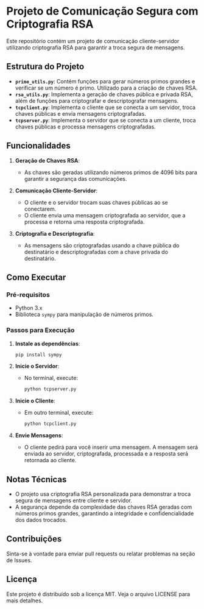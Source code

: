 
# Projeto de Comunicação Segura com Criptografia RSA

Este repositório contém um projeto de comunicação cliente-servidor utilizando criptografia RSA para garantir a troca segura de mensagens.

## Estrutura do Projeto

- **`prime_utils.py`**: Contém funções para gerar números primos grandes e verificar se um número é primo. Utilizado para a criação de chaves RSA.
- **`rsa_utils.py`**: Implementa a geração de chaves pública e privada RSA, além de funções para criptografar e descriptografar mensagens.
- **`tcpclient.py`**: Implementa o cliente que se conecta a um servidor, troca chaves públicas e envia mensagens criptografadas.
- **`tcpserver.py`**: Implementa o servidor que se conecta a um cliente, troca chaves públicas e processa mensagens criptografadas.

## Funcionalidades

1. **Geração de Chaves RSA**:
   - As chaves são geradas utilizando números primos de 4096 bits para garantir a segurança das comunicações.

2. **Comunicação Cliente-Servidor**:
   - O cliente e o servidor trocam suas chaves públicas ao se conectarem.
   - O cliente envia uma mensagem criptografada ao servidor, que a processa e retorna uma resposta criptografada.

3. **Criptografia e Descriptografia**:
   - As mensagens são criptografadas usando a chave pública do destinatário e descriptografadas com a chave privada do destinatário.

## Como Executar

### Pré-requisitos

- Python 3.x
- Biblioteca `sympy` para manipulação de números primos.

### Passos para Execução

1. **Instale as dependências**:
   ```bash
   pip install sympy
   ```

2. **Inicie o Servidor**:
   - No terminal, execute:
     ```bash
     python tcpserver.py
     ```

3. **Inicie o Cliente**:
   - Em outro terminal, execute:
     ```bash
     python tcpclient.py
     ```

4. **Envie Mensagens**:
   - O cliente pedirá para você inserir uma mensagem. A mensagem será enviada ao servidor, criptografada, processada e a resposta será retornada ao cliente.

## Notas Técnicas

- O projeto usa criptografia RSA personalizada para demonstrar a troca segura de mensagens entre cliente e servidor.
- A segurança depende da complexidade das chaves RSA geradas com números primos grandes, garantindo a integridade e confidencialidade dos dados trocados.

## Contribuições

Sinta-se à vontade para enviar pull requests ou relatar problemas na seção de Issues.

## Licença

Este projeto é distribuído sob a licença MIT. Veja o arquivo LICENSE para mais detalhes.
